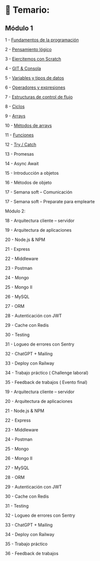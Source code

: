 # 📖 Temario:

## Módulo 1 

1 - [Fundamentos de la programación](https://github.com/eugenia1984/BackEnd-Node.js-con-Daniel-Segovia/blob/main/teoria/01-fundamentos-de-la-programacion.md)

2 - [Pensamiento lógico](https://github.com/eugenia1984/BackEnd-Node.js-con-Daniel-Segovia/blob/main/teoria/02-pensamiento-logico.md)

3 - [Ejercitemos con Scratch](https://github.com/eugenia1984/BackEnd-Node.js-con-Daniel-Segovia/blob/main/teoria/03_ejercitemos_con_scratch.md)

4 - [GIT & Consola](https://github.com/eugenia1984/BackEnd-Node.js-con-Daniel-Segovia/blob/main/teoria/04_git_consola.md)

5 - [Variables y tipos de datos](https://github.com/eugenia1984/BackEnd-Node.js-con-Daniel-Segovia/blob/main/teoria/05_variables_tipo_de_datos.md)

6 - [Operadores y expresiones](https://github.com/eugenia1984/BackEnd-Node.js-con-Daniel-Segovia/blob/main/teoria/06_operadores_y_expresiones.md)

7 - [Estructuras de control de flujo](https://github.com/eugenia1984/BackEnd-Node.js-con-Daniel-Segovia/blob/main/teoria/07_estructuras_de_control.md)

8 - [Ciclos](https://github.com/eugenia1984/BackEnd-Node.js-con-Daniel-Segovia/blob/main/teoria/08_ciclos.md)

9 - [Arrays](https://github.com/eugenia1984/BackEnd-Node.js-con-Daniel-Segovia/blob/main/teoria/09_arrays.md)

10 - [Métodos de arrays](https://github.com/eugenia1984/BackEnd-Node.js-con-Daniel-Segovia/blob/main/teoria/10_metodos_arrays.md)

11 - [Funciones](https://github.com/eugenia1984/BackEnd-Node.js-con-Daniel-Segovia/blob/main/teoria/11_funciones.md)

12 - [Try / Catch](https://github.com/eugenia1984/BackEnd-Node.js-con-Daniel-Segovia/blob/main/teoria/12_try_catch.md)

13 - Promesas

14 - Async Await

15 - Introducción a objetos

16 - Métodos de objeto

17 - Semana soft – Comunicación

17 - Semana soft – Preparate para emplearte




Módulo 2:

18 - Arquitectura cliente – servidor

19 - Arquitectura de aplicaciones

20 - Node.js & NPM

21 - Express

22 - Middleware

23 - Postman

24 - Mongo

25 - Mongo II

26 - MySQL

27 - ORM

28 - Autenticación con JWT

29 - Cache con Redis

30 - Testing

31 - Logueo de errores con Sentry

32 - ChatGPT + Mailing

33 - Deploy con Railway

34 - Trabajo práctico ( Challenge laboral)

35 - Feedback de trabajos ( Evento final)


19 - Arquitectura cliente – servidor

20 - Arquitectura de aplicaciones

21 - Node.js & NPM

22 - Express

23 - Middleware

24 - Postman

25 - Mongo

26 - Mongo II

27 - MySQL

28 - ORM

29 - Autenticación con JWT

30 - Cache con Redis

31 - Testing

32 - Logueo de errores con Sentry

33 - ChatGPT + Mailing

34 - Deploy con Railway

35 - Trabajo práctico

36 - Feedback de trabajos
